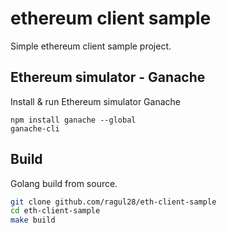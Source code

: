 # ethereum client sample

Simple ethereum client sample project.  

## Ethereum simulator - Ganache

Install & run Ethereum simulator Ganache
```
npm install ganache --global
ganache-cli
```

## Build

Golang build from source.
```sh
git clone github.com/ragul28/eth-client-sample
cd eth-client-sample
make build
```
